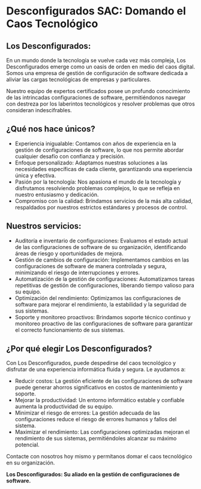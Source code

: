 # Desconfigurados SAC: Domando el Caos Tecnológico

## Los Desconfigurados: 

En un mundo donde la tecnología se vuelve cada vez más compleja, Los Desconfigurados emerge como un oasis de orden en medio del caos digital. Somos una empresa de gestión de configuración de software dedicada a aliviar las cargas tecnológicas de empresas y particulares.

Nuestro equipo de expertos certificados posee un profundo conocimiento de las intrincadas configuraciones de software, permitiéndonos navegar con destreza por los laberintos tecnológicos y resolver problemas que otros consideran indescifrables.

## ¿Qué nos hace únicos?

- Experiencia inigualable: Contamos con años de experiencia en la gestión de configuraciones de software, lo que nos permite abordar cualquier desafío con confianza y precisión.
- Enfoque personalizado: Adaptamos nuestras soluciones a las necesidades específicas de cada cliente, garantizando una experiencia única y efectiva.
- Pasión por la tecnología: Nos apasiona el mundo de la tecnología y disfrutamos resolviendo problemas complejos, lo que se refleja en nuestro entusiasmo y dedicación.
- Compromiso con la calidad: Brindamos servicios de la más alta calidad, respaldados por nuestros estrictos estándares y procesos de control.

## Nuestros servicios:

- Auditoría e inventario de configuraciones: Evaluamos el estado actual de las configuraciones de software de su organización, identificando áreas de riesgo y oportunidades de mejora.
- Gestión de cambios de configuración: Implementamos cambios en las configuraciones de software de manera controlada y segura, minimizando el riesgo de interrupciones y errores.
- Automatización de la gestión de configuraciones: Automatizamos tareas repetitivas de gestión de configuraciones, liberando tiempo valioso para su equipo.
- Optimización del rendimiento: Optimizamos las configuraciones de software para mejorar el rendimiento, la estabilidad y la seguridad de sus sistemas.
- Soporte y monitoreo proactivos: Brindamos soporte técnico continuo y monitoreo proactivo de las configuraciones de software para garantizar el correcto funcionamiento de sus sistemas.

## ¿Por qué elegir Los Desconfigurados?

Con Los Desconfigurados, puede despedirse del caos tecnológico y disfrutar de una experiencia informática fluida y segura. Le ayudamos a:

- Reducir costos: La gestión eficiente de las configuraciones de software puede generar ahorros significativos en costos de mantenimiento y soporte.
- Mejorar la productividad: Un entorno informático estable y confiable aumenta la productividad de su equipo.
- Minimizar el riesgo de errores: La gestión adecuada de las configuraciones reduce el riesgo de errores humanos y fallos del sistema.
- Maximizar el rendimiento: Las configuraciones optimizadas mejoran el rendimiento de sus sistemas, permitiéndoles alcanzar su máximo potencial.

Contacte con nosotros hoy mismo y permítanos domar el caos tecnológico en su organización.

**Los Desconfigurados: Su aliado en la gestión de configuraciones de software.**

